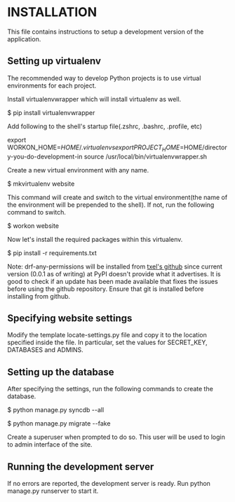 INSTALLATION
============

This file contains instructions to setup a development version of the application.


Setting up virtualenv
---------------------

The recommended way to develop Python projects is to use virtual environments for each project.

Install virtualenvwrapper which will install virtualenv as well.

$ pip install virtualenvwrapper

Add following to the shell's startup file(.zshrc, .bashrc, .profile, etc)

export WORKON_HOME=$HOME/.virtualenvs
export PROJECT_HOME=$HOME/directory-you-do-development-in
source /usr/local/bin/virtualenvwrapper.sh

Create a new virtual environment with any name.

$ mkvirtualenv website

This command will create and switch to the virtual environment(the name of the environment will be prepended to the shell).
If not, run the following command to switch.

$ workon website

Now let's install the required packages within this virtualenv.

$ pip install -r requirements.txt

Note: drf-any-permissions will be installed from [txel's github](https://github.com/txels/drf-any-permissions) since current version
(0.0.1 as of writing) at PyPI doesn't provide what it advertises. It is good to check if an update has been made available that
fixes the issues before using the github repository. Ensure that git is installed before installing from github.


Specifying website settings
---------------------------

Modify the template locate-settings.py file and copy it to the location specified inside the file. In particular, set the
values for SECRET_KEY, DATABASES and ADMINS.


Setting up the database
-----------------------

After specifying the settings, run the following commands to create the database.

$ python manage.py syncdb --all

$ python manage.py migrate --fake

Create a superuser when prompted to do so. This user will be used to login to admin interface of the site.


Running the development server
---------------------------

If no errors are reported, the development server is ready. Run python manage.py runserver to start it.
